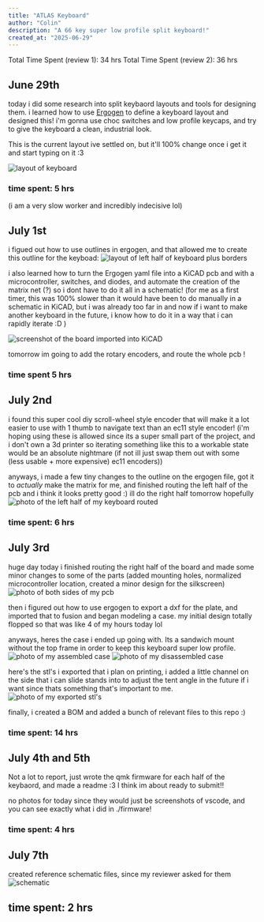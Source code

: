 ```yaml
---
title: "ATLAS Keyboard"
author: "Colin"
description: "A 66 key super low profile split keyboard!"
created_at: "2025-06-29"
---
```


Total Time Spent (review 1): 34 hrs
Total Time Spent (review 2): 36 hrs


## June 29th
today i did some research into split keybaord layouts and tools for designing them. i learned how to use [Ergogen](https://github.com/ergogen/ergogen) to define a keyboard layout and designed this! i'm gonna use choc switches and low profile keycaps, and try to give the keyboard a clean, industrial look. 

This is the current layout ive settled on, but it'll 100% change once i get it and start typing on it :3

![layout of keyboard](journal_photos/key_layout.png)

### time spent: 5 hrs
(i am a very slow worker and incredibly indecisive lol) 


## July 1st
i figued out how to use outlines in ergogen, and that allowed me to create this outline for the keyboad: 
![layout of left half of keyboard plus borders](journal_photos/board_borders.png) 

i also learned how to turn the Ergogen yaml file into a KiCAD pcb and with a microcontroller, switches, and diodes, and automate the creation of the matrix net (?) so i dont have to do it all in a schematic! (for me as a first timer, this was 100% slower than it would have been to do manually in a schematic in KiCAD, but i was already too far in and now if i want to make another keyboard in the future, i know how to do it in a way that i can rapidly iterate :D )

![screenshot of the board imported into KiCAD](journal_photos/board_kicad.png)

tomorrow im going to add the rotary encoders, and route the whole pcb ! 
### time spent 5 hrs

## July 2nd
i found this super cool diy scroll-wheel style encoder that will make it a lot easier to use with 1 thumb to navigate text than an ec11 style encoder! (i'm hoping using these is allowed since its a super small part of the project, and i don't own a 3d printer so iterating something like this to a workable state would be an absolute nightmare (if not ill just swap them out with some (less usable + more expensive) ec11 encoders))

anyways, i made a few tiny changes to the outline on the ergogen file, got it to _actually_ make the matrix for me, and finished routing the left half of the pcb and i think it looks pretty good :) ill do the right half tomorrow hopefully 
![photo of the left half of my keyboard routed](journal_photos/board_left_routed.png)
### time spent: 6 hrs


## July 3rd 
huge day today
i finished routing the right half of the board and made some minor changes to some of the parts (added mounting holes, normalized microcontroller location, created a minor design for the silkscreen) 
![photo of both sides of my pcb](journal_photos/dual_pcb.png)

then i figured out how to use ergogen to export a dxf for the plate, and imported that to fusion and began modeling a case. my initial design totally flopped so that was like 4 of my hours today lol 

anyways, heres the case i ended up going with. Its a sandwich mount without the top frame in order to keep this keyboard super low profile. 
![photo of my assembled case](journal_photos/case_assembled.png)
![photo of my disassembled case](journal_photos/case_disassembled.png)


here's the stl's i exported that i plan on printing, i added a little channel on the side that i can slide stands into to adjust the tent angle in the future if i want since thats something that's important to me. 
![photo of my exported stl's](journal_photos/stl_exports.png)

finally, i created a BOM and added a bunch of relevant files to this repo :)

### time spent: 14 hrs

## July 4th and 5th
Not a lot to report, just wrote the qmk firmware for each half of the keybaord, and made a readme :3
I think im about ready to submit!!

no photos for today since they would just be screenshots of vscode, and you can see exactly what i did in ./firmware! 

### time spent: 4 hrs 


## July 7th
created reference schematic files, since my reviewer asked for them
![schematic](journal_photos/schematic.png)
## time spent: 2 hrs

